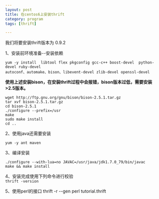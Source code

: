 ```yaml
---
layout: post  
title: 在centos6上安装thrift  
category: program  
tags: [thrift]  

---
```


我们将要安装thrift版本为 0.9.2


1、安装前环境准备--安装依赖

```
yum -y install  libtool flex pkgconfig gcc-c++ boost-devel  python-devel ruby-devel 
autoconf、automake、bison、libevent-devel zlib-devel openssl-devel

```

<b>使用上述安装bison，在安装thrift过程中会报错，bison版本过低，需要安装>2.5版本。</b>

```
wget http://ftp.gnu.org/gnu/bison/bison-2.5.1.tar.gz
tar xvf bison-2.5.1.tar.gz
cd bison-2.5.1
./configure --prefix=/usr
make
sudo make install
cd ..
```

2、使用java还需要安装

```
yum -y ant maven

```

3、编译安装

```
./configure --with-lua=no JAVAC=/usr/java/jdk1.7.0_79/bin/javac
make && make install

```

4、安装完成使用下列命令进行校验  
`thrift -version`


5、使用perl的接口
thrift -r --gen perl tutorial.thrift